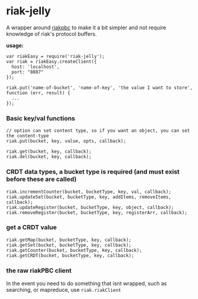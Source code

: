 # riak-jelly
A wrapper around [riakpbc](https://github.com/nlf/riakpbc) to make it a bit simpler and not require knowledge of riak's protocol buffers.

**usage:**

```
var riakEasy = require('riak-jelly');
var riak = riakEasy.createClient({
  host: 'localhost',
  port: "8087"
});

riak.put('name-of-bucket', 'name-of-key', 'the value I want to store', function (err, result) {
  ...   
});
```

### Basic key/val functions

```
// option can set content type, so if you want an object, you can set the content-type
riak.put(bucket, key, value, opts, callback); 

riak.get(bucket, key, callback);
riak.del(bucket, key, callback);
```

### CRDT data types, a bucket type is required (and must exist before these are called)
```
riak.incrementCounter(bucket, bucketType, key, val, callback);
riak.updateSet(bucket, bucketType, key, addItems, removeItems, callback);
riak.updateRegister(bucket, bucketType, key, object, callback);
riak.removeRegister(bucket, bucketType, key, registerArr, callback);
```

### get a CRDT value
```
riak.getMap(bucket, bucketType, key, callback);
riak.getSet(bucket, bucketType, key, callback);
riak.getCounter(bucket, bucketType, key, callback);
riak.getCRDT(bucket, bucketType, key, callback);
```

### the raw riakPBC client
In the event you need to do something that isnt wrapped, such as searching, or mapreduce, use ```riak.riakClient```